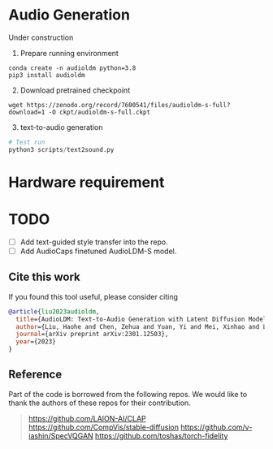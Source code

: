 # Audio Generation

Under construction

1. Prepare running environment
```
conda create -n audioldm python=3.8
pip3 install audioldm
```

2. Download pretrained checkpoint
```shell
wget https://zenodo.org/record/7600541/files/audioldm-s-full?download=1 -O ckpt/audioldm-s-full.ckpt
```

3. text-to-audio generation
```python
# Test run
python3 scripts/text2sound.py
```

# Hardware requirement


# TODO

- [ ] Add text-guided style transfer into the repo.
- [ ] Add AudioCaps finetuned AudioLDM-S model.

## Cite this work

If you found this tool useful, please consider citing
```bibtex
@article{liu2023audioldm,
  title={AudioLDM: Text-to-Audio Generation with Latent Diffusion Models},
  author={Liu, Haohe and Chen, Zehua and Yuan, Yi and Mei, Xinhao and Liu, Xubo and Mandic, Danilo and Wang, Wenwu and Plumbley, Mark D},
  journal={arXiv preprint arXiv:2301.12503},
  year={2023}
}
```

## Reference
Part of the code is borrowed from the following repos. We would like to thank the authors of these repos for their contribution. 

> https://github.com/LAION-AI/CLAP
> https://github.com/CompVis/stable-diffusion
> https://github.com/v-iashin/SpecVQGAN 
> https://github.com/toshas/torch-fidelity